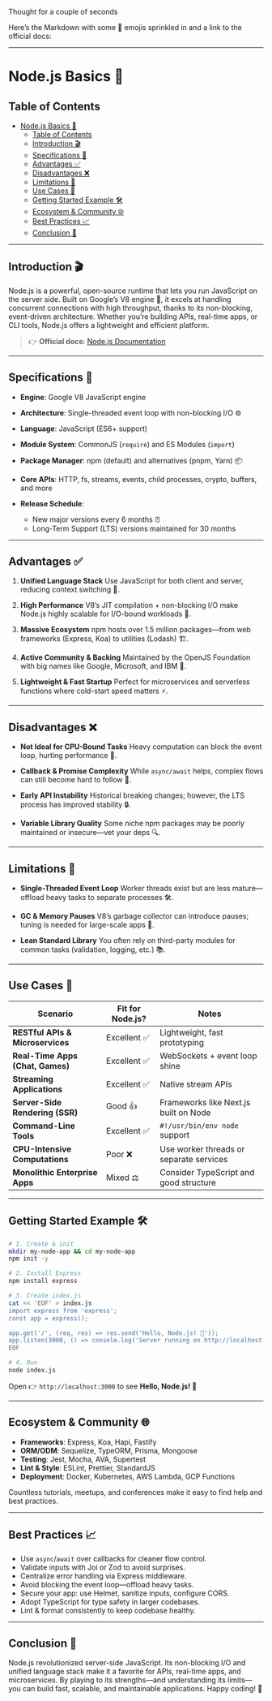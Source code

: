 Thought for a couple of seconds


Here’s the Markdown with some 🎉 emojis sprinkled in and a link to the official docs:

---

# Node.js Basics 🚀

## Table of Contents

- [Node.js Basics 🚀](#nodejs-basics-)
  - [Table of Contents](#table-of-contents)
  - [Introduction 🎬](#introduction-)
  - [Specifications 📜](#specifications-)
  - [Advantages ✅](#advantages-)
  - [Disadvantages ❌](#disadvantages-)
  - [Limitations 🚧](#limitations-)
  - [Use Cases 📂](#use-cases-)
  - [Getting Started Example 🛠️](#getting-started-example-️)
  - [Ecosystem \& Community 🌐](#ecosystem--community-)
  - [Best Practices 📈](#best-practices-)
  - [Conclusion 🎉](#conclusion-)

---

## Introduction 🎬

Node.js is a powerful, open-source runtime that lets you run JavaScript on the server side. Built on Google’s V8 engine 🧩, it excels at handling concurrent connections with high throughput, thanks to its non-blocking, event-driven architecture. Whether you’re building APIs, real-time apps, or CLI tools, Node.js offers a lightweight and efficient platform.

> 👉 **Official docs:** [Node.js Documentation](https://nodejs.org/en/docs/)

---

## Specifications 📜

* **Engine**: Google V8 JavaScript engine
* **Architecture**: Single-threaded event loop with non-blocking I/O ⚙️
* **Language**: JavaScript (ES6+ support)
* **Module System**: CommonJS (`require`) and ES Modules (`import`)
* **Package Manager**: npm (default) and alternatives (pnpm, Yarn) 📦
* **Core APIs**: HTTP, fs, streams, events, child processes, crypto, buffers, and more
* **Release Schedule**:

  * New major versions every 6 months ⏰
  * Long-Term Support (LTS) versions maintained for 30 months

---

## Advantages ✅

1. **Unified Language Stack**
   Use JavaScript for both client and server, reducing context switching 🔄.

2. **High Performance**
   V8’s JIT compilation + non-blocking I/O make Node.js highly scalable for I/O-bound workloads 🚀.

3. **Massive Ecosystem**
   npm hosts over 1.5 million packages—from web frameworks (Express, Koa) to utilities (Lodash) 🏗️.

4. **Active Community & Backing**
   Maintained by the OpenJS Foundation with big names like Google, Microsoft, and IBM 🤝.

5. **Lightweight & Fast Startup**
   Perfect for microservices and serverless functions where cold-start speed matters ⚡.

---

## Disadvantages ❌

* **Not Ideal for CPU-Bound Tasks**
  Heavy computation can block the event loop, hurting performance 🐌.

* **Callback & Promise Complexity**
  While `async/await` helps, complex flows can still become hard to follow 🔄.

* **Early API Instability**
  Historical breaking changes; however, the LTS process has improved stability 🔒.

* **Variable Library Quality**
  Some niche npm packages may be poorly maintained or insecure—vet your deps 🔍.

---

## Limitations 🚧

* **Single-Threaded Event Loop**
  Worker threads exist but are less mature—offload heavy tasks to separate processes 🛠️.

* **GC & Memory Pauses**
  V8’s garbage collector can introduce pauses; tuning is needed for large-scale apps 🧹.

* **Lean Standard Library**
  You often rely on third-party modules for common tasks (validation, logging, etc.) 📚.

---

## Use Cases 📂

| Scenario                         | Fit for Node.js? | Notes                                   |
| -------------------------------- | ---------------- | --------------------------------------- |
| **RESTful APIs & Microservices** | Excellent ✅      | Lightweight, fast prototyping           |
| **Real-Time Apps (Chat, Games)** | Excellent ✅      | WebSockets + event loop shine           |
| **Streaming Applications**       | Excellent ✅      | Native stream APIs                      |
| **Server-Side Rendering (SSR)**  | Good 👍          | Frameworks like Next.js built on Node   |
| **Command-Line Tools**           | Excellent ✅      | `#!/usr/bin/env node` support           |
| **CPU-Intensive Computations**   | Poor ❌           | Use worker threads or separate services |
| **Monolithic Enterprise Apps**   | Mixed ⚖️         | Consider TypeScript and good structure  |

---

## Getting Started Example 🛠️

```bash
# 1. Create & init
mkdir my-node-app && cd my-node-app
npm init -y

# 2. Install Express
npm install express

# 3. Create index.js
cat << 'EOF' > index.js
import express from 'express';
const app = express();

app.get('/', (req, res) => res.send('Hello, Node.js! 🌟'));
app.listen(3000, () => console.log('Server running on http://localhost:3000 🚀'));
EOF

# 4. Run
node index.js
```

Open 👉 `http://localhost:3000` to see **Hello, Node.js! 🌟**

---

## Ecosystem & Community 🌐

* **Frameworks**: Express, Koa, Hapi, Fastify
* **ORM/ODM**: Sequelize, TypeORM, Prisma, Mongoose
* **Testing**: Jest, Mocha, AVA, Supertest
* **Lint & Style**: ESLint, Prettier, StandardJS
* **Deployment**: Docker, Kubernetes, AWS Lambda, GCP Functions

Countless tutorials, meetups, and conferences make it easy to find help and best practices.

---

## Best Practices 📈

* Use `async`/`await` over callbacks for cleaner flow control.
* Validate inputs with Joi or Zod to avoid surprises.
* Centralize error handling via Express middleware.
* Avoid blocking the event loop—offload heavy tasks.
* Secure your app: use Helmet, sanitize inputs, configure CORS.
* Adopt TypeScript for type safety in larger codebases.
* Lint & format consistently to keep codebase healthy.

---

## Conclusion 🎉

Node.js revolutionized server-side JavaScript. Its non-blocking I/O and unified language stack make it a favorite for APIs, real-time apps, and microservices. By playing to its strengths—and understanding its limits—you can build fast, scalable, and maintainable applications. Happy coding! 🚀
